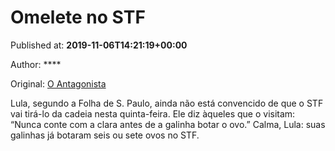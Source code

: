 
# Omelete no STF

Published at: **2019-11-06T14:21:19+00:00**

Author: ****

Original: [O Antagonista](https://www.oantagonista.com/brasil/omelete-no-stf/)

Lula, segundo a Folha de S. Paulo, ainda não está convencido de que o STF vai tirá-lo da cadeia nesta quinta-feira.
Ele diz àqueles que o visitam:
“Nunca conte com a clara antes de a galinha botar o ovo.”
Calma, Lula: suas galinhas já botaram seis ou sete ovos no STF.
